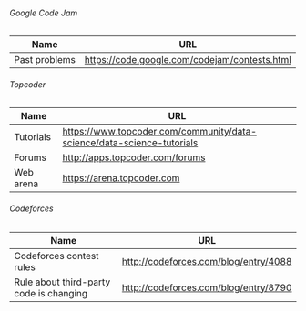 ###### Google Code Jam
Name|URL
---|---
Past problems|https://code.google.com/codejam/contests.html

###### Topcoder
Name|URL
---|---
Tutorials|https://www.topcoder.com/community/data-science/data-science-tutorials
Forums|http://apps.topcoder.com/forums
Web arena|https://arena.topcoder.com

###### Codeforces
Name|URL
---|---
Codeforces contest rules|http://codeforces.com/blog/entry/4088
Rule about third-party code is changing|http://codeforces.com/blog/entry/8790
